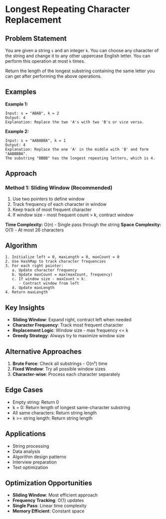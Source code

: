 # Longest Repeating Character Replacement

## Problem Statement

You are given a string `s` and an integer `k`. You can choose any character of the string and change it to any other uppercase English letter. You can perform this operation at most `k` times.

Return the length of the longest substring containing the same letter you can get after performing the above operations.

## Examples

**Example 1:**
```
Input: s = "ABAB", k = 2
Output: 4
Explanation: Replace the two 'A's with two 'B's or vice versa.
```

**Example 2:**
```
Input: s = "AABABBA", k = 1
Output: 4
Explanation: Replace the one 'A' in the middle with 'B' and form "AABBBBA".
The substring "BBBB" has the longest repeating letters, which is 4.
```

## Approach

### Method 1: Sliding Window (Recommended)
1. Use two pointers to define window
2. Track frequency of each character in window
3. Keep track of most frequent character
4. If window size - most frequent count > k, contract window

**Time Complexity:** O(n) - Single pass through the string
**Space Complexity:** O(1) - At most 26 characters

## Algorithm

```
1. Initialize left = 0, maxLength = 0, maxCount = 0
2. Use HashMap to track character frequencies
3. For each right pointer:
   a. Update character frequency
   b. Update maxCount = max(maxCount, frequency)
   c. If window size - maxCount > k:
      - Contract window from left
   d. Update maxLength
4. Return maxLength
```

## Key Insights

- **Sliding Window**: Expand right, contract left when needed
- **Character Frequency**: Track most frequent character
- **Replacement Logic**: Window size - max frequency <= k
- **Greedy Strategy**: Always try to maximize window size

## Alternative Approaches

1. **Brute Force**: Check all substrings - O(n²) time
2. **Fixed Window**: Try all possible window sizes
3. **Character-wise**: Process each character separately

## Edge Cases

- Empty string: Return 0
- k = 0: Return length of longest same-character substring
- All same characters: Return string length
- k >= string length: Return string length

## Applications

- String processing
- Data analysis
- Algorithm design patterns
- Interview preparation
- Text optimization

## Optimization Opportunities

- **Sliding Window**: Most efficient approach
- **Frequency Tracking**: O(1) updates
- **Single Pass**: Linear time complexity
- **Memory Efficient**: Constant space

